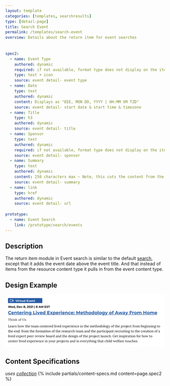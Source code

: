 ```yaml
---
layout: template
categories: [templates, searchresults]
type: [detail-page]
title: Search Event
permalink: /templates/search-event
overview: Details about the return item for event searches


spec2:
  - name: Event Type
    authored: dynamic
    required: if not available, format type does not display on the item
    type: text + icon
    source: event detail- event type
  - name: Date
    type: text
    authored: dynamic
    content: Displays as "EEE, MON DD, YYYY | HH:MM XM TZD"
    source: event detail- start date & start time & timezone
  - name: Title
    type: h3
    authored: dynamic
    source: event detail- title
  - name: Sponsor
    type: text
    authored: dynamic
    required: if not available, format type does not display on the item
    source: event detail- sponsor
  - name: Summary
    type: text
    authored: dynamic
    content: 250 characters max ~ Note, this cuts the content from the over all summary field
    source: event detail- summary
  - name: link
    type: href
    authored: dynamic
    source: event detail- url

prototype:
  - name: Event Search
    link: /prototype/search/events
---
```


## Description
The return item module in Event search is similar to the default [search](/templates/searchresults), except that it adds the event date above the event title. And that instead of items from the resource content type it pulls in from the event content type.

## Design Example

![Event Search Item](/assets/icons/spec-images/event-search.png)

## Content Specifications
_uses [collection](/patterns/collection)_
{% include partials/content-specs.md content=page.spec2 %}